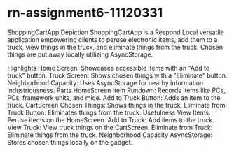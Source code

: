 # rn-assignment6-11120331
ShoppingCartApp
Depiction
ShoppingCartApp is a Respond Local versatile application empowering clients to peruse electronic items, add them to a truck, view things in the truck, and eliminate things from the truck. Chosen things are put away locally utilizing AsyncStorage.

Highlights
Home Screen: Showcases accessible items with an "Add to truck" button.
Truck Screen: Shows chosen things with a "Eliminate" button.
Neighborhood Capacity: Uses AsyncStorage for nearby information industriousness.
Parts
HomeScreen
Item Rundown: Records items like PCs, PCs, framework units, and mice.
Add to Truck Button: Adds an item to the truck.
CartScreen
Chosen Things: Shows things in the truck.
Eliminate from Truck Button: Eliminates things from the truck.
Usefulness
View Items: Peruse items on the HomeScreen.
Add to Truck: Add items to the truck.
View Truck: View truck things on the CartScreen.
Eliminate from Truck: Eliminate things from the truck.
Neighborhood Capacity
AsyncStorage: Stores chosen things locally on the gadget.
